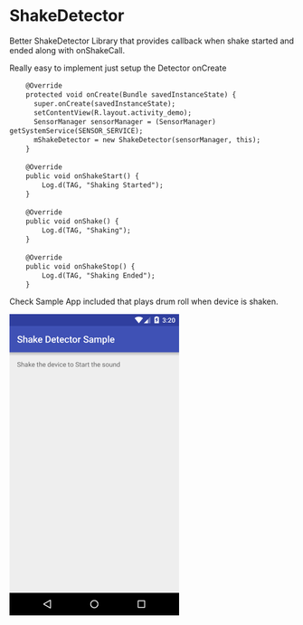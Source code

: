 # ShakeDetector
Better ShakeDetector Library that provides callback when shake started and ended along with onShakeCall.

Really easy to implement just setup the Detector onCreate

```
    @Override
    protected void onCreate(Bundle savedInstanceState) {
      super.onCreate(savedInstanceState);
      setContentView(R.layout.activity_demo);
      SensorManager sensorManager = (SensorManager) getSystemService(SENSOR_SERVICE);
      mShakeDetector = new ShakeDetector(sensorManager, this);
    }
    
    @Override
    public void onShakeStart() {
        Log.d(TAG, "Shaking Started");
    }

    @Override
    public void onShake() {
        Log.d(TAG, "Shaking");
    }

    @Override
    public void onShakeStop() {
        Log.d(TAG, "Shaking Ended");
    }

```

Check Sample App included that plays drum roll when device is shaken.

<img src="https://raw.githubusercontent.com/manijshrestha/ShakeDetector/master/sample_screen.png" width="300" />
